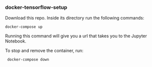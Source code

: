 ### docker-tensorflow-setup
Download this repo. Inside its directory run the following commands: <br/>

 <code>docker-compose up </code>
 
 Running this command will give you a url that takes you to the Jupyter Notebook. 
 
 To stop and remove the container, run:
 
 <code> docker-compose down </code>

